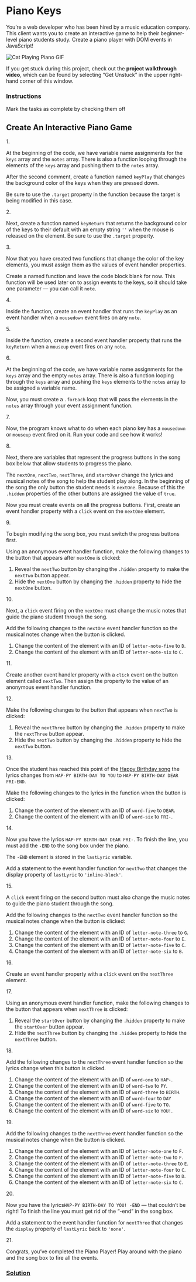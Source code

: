 # Piano Keys

You’re a web developer who has been hired by a music education company.
This client wants you to create an interactive game to help their
beginner-level piano students study. Create a piano player with DOM
events in JavaScript!

<img src="https://media.giphy.com/media/RccMM7hsUoW4w/giphy.gif"
class="img__1JGFO2nlisObc3KeOSGPRp" alt="Cat Playing Piano GIF" />

If you get stuck during this project, check out the **project
walkthrough video**, which can be found by selecting “Get Unstuck” in
the upper right-hand corner of this window.

### Instructions

Mark the tasks as complete by checking them off

## Create An Interactive Piano Game

1\.

At the beginning of the code, we have variable name assignments for the
`keys` array and the `notes` array. There is also a function looping
through the elements of the `keys` array and pushing them to the `notes`
array.

After the second comment, create a function named `keyPlay` that changes
the background color of the keys when they are pressed down.

Be sure to use the `.target` property in the function because the target
is being modified in this case.

2\.

Next, create a function named `keyReturn` that returns the background
color of the keys to their default with an empty string `''` when the
mouse is released on the element. Be sure to use the `.target` property.

3\.

Now that you have created two functions that change the color of the key
elements, you must assign them as the values of event handler
properties.

Create a named function and leave the code block blank for now. This
function will be used later on to assign events to the keys, so it
should take one parameter — you can call it `note`.

4\.

Inside the function, create an event handler that runs the `keyPlay` as
an event handler when a `mousedown` event fires on any `note`.

5\.

Inside the function, create a second event handler property that runs
the `keyReturn` when a `mouseup` event fires on any `note`.

6\.

At the beginning of the code, we have variable name assignments for the
`keys` array and the empty `notes` array. There is also a function
looping through the `keys` array and pushing the `keys` elements to the
`notes` array to be assigned a variable name.

Now, you must create a `.forEach` loop that will pass the elements in
the `notes` array through your event assignment function.

7\.

Now, the program knows what to do when each piano key has a `mousedown`
or `mouseup` event fired on it. Run your code and see how it works!

8\.

Next, there are variables that represent the progress buttons in the
song box below that allow students to progress the piano.

The `nextOne`, `nextTwo`, `nextThree`, and `startOver` change the lyrics
and musical notes of the song to help the student play along. In the
beginning of the song the only button the student needs is `nextOne`.
Because of this the `.hidden` properties of the other buttons are
assigned the value of `true`.

Now you must create events on all the progress buttons. First, create an
event handler property with a `click` event on the `nextOne` element.

9\.

To begin modifying the song box, you must switch the progress buttons
first.

Using an anonymous event handler function, make the following changes to
the button that appears after `nextOne` is clicked:

1.  Reveal the `nextTwo` button by changing the `.hidden` property to
    make the `nextTwo` button appear.
2.  Hide the `nextOne` button by changing the `.hidden` property to hide
    the `nextOne` button.

10\.

Next, a `click` event firing on the `nextOne` must change the music
notes that guide the piano student through the song.

Add the following changes to the `nextOne` event handler function so the
musical notes change when the button is clicked.

1.  Change the content of the element with an ID of `letter-note-five`
    to `D`.
2.  Change the content of the element with an ID of `letter-note-six` to
    `C`.

11\.

Create another event handler property with a `click` event on the button
element called `nextTwo`. Then assign the property to the value of an
anonymous event handler function.

12\.

Make the following changes to the button that appears when `nextTwo` is
clicked:

1.  Reveal the `nextThree` button by changing the `.hidden` property to
    make the `nextThree` button appear.
2.  Hide the `nextTwo` button by changing the `.hidden` property to hide
    the `nextTwo` button.

13\.

Once the student has reached this point of the <a
href="https://en.wikipedia.org/wiki/Happy_Birthday_to_You#%22Happy_birthday_to_you%22"
class="e14vpv2g1 gamut-xro1w8-ResetElement-Anchor-AnchorBase e1bhhzie0"
target="_blank" rel="noopener">Happy Birthday song</a> the lyrics
changes from `HAP-PY BIRTH-DAY TO YOU` to
`HAP-PY BIRTH-DAY DEAR FRI-END`.

Make the following changes to the lyrics in the function when the button
is clicked:

1.  Change the content of the element with an ID of `word-five` to
    `DEAR`.
2.  Change the content of the element with an ID of `word-six` to
    `FRI-`.

14\.

Now you have the lyrics `HAP-PY BIRTH-DAY DEAR FRI-`. To finish the
line, you must add the `-END` to the song box under the piano.

The `-END` element is stored in the `lastLyric` variable.

Add a statement to the event handler function for `nextTwo` that changes
the display property of `lastLyric` to `'inline-block'`.

15\.

A `click` event firing on the second button must also change the music
notes to guide the piano student through the song.

Add the following changes to the `nextTwo` event handler function so the
musical notes change when the button is clicked:

1.  Change the content of the element with an ID of `letter-note-three`
    to `G`.
2.  Change the content of the element with an ID of `letter-note-four`
    to `E`.
3.  Change the content of the element with an ID of `letter-note-five`
    to `C`.
4.  Change the content of the element with an ID of `letter-note-six` to
    `B`.

16\.

Create an event handler property with a `click` event on the `nextThree`
element.

17\.

Using an anonymous event handler function, make the following changes to
the button that appears when `nextThree` is clicked:

1.  Reveal the `startOver` button by changing the `.hidden` property to
    make the `startOver` button appear.
2.  Hide the `nextThree` button by changing the `.hidden` property to
    hide the `nextThree` button.

18\.

Add the following changes to the `nextThree` event handler function so
the lyrics change when this button is clicked.

1.  Change the content of the element with an ID of `word-one` to
    `HAP-`.
2.  Change the content of the element with an ID of `word-two` to `PY`.
3.  Change the content of the element with an ID of `word-three` to
    `BIRTH`.
4.  Change the content of the element with an ID of `word-four` to `DAY`
5.  Change the content of the element with an ID of `word-five` to `TO`.
6.  Change the content of the element with an ID of `word-six` to
    `YOU!`.

19\.

Add the following changes to the `nextThree` event handler function so
the musical notes change when the button is clicked.

1.  Change the content of the element with an ID of `letter-note-one` to
    `F`.
2.  Change the content of the element with an ID of `letter-note-two` to
    `F`.
3.  Change the content of the element with an ID of `letter-note-three`
    to `E`.
4.  Change the content of the element with an ID of `letter-note-four`
    to `C`.
5.  Change the content of the element with an ID of `letter-note-five`
    to `D`.
6.  Change the content of the element with an ID of `letter-note-six` to
    `C`.

20\.

Now you have the lyrics`HAP-PY BIRTH-DAY TO YOU! -END` — that couldn’t
be right! To finish the line you must get rid of the “-end” in the song
box.

Add a statement to the event handler function for `nextThree` that
changes the `display` property of `lastLyric` back to `'none'`.

21\.

Congrats, you’ve completed the Piano Player! Play around with the piano
and the song box to fire all the events.

### [Solution](https://datttrian.github.io/full-stack-engineer/building-interactive-websites/piano-keys/index.html)
